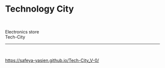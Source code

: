 # Technology City

<br>

Electronics store<br>
Tech-City<br><hr><br>

https://safeya-yasien.github.io/Tech-City_V-0/
